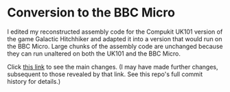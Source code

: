# Conversion to the BBC Micro

I edited my reconstructed assembly code for the Compukit UK101 version of the game Galactic Hitchhiker and adapted it into a version that would run on the BBC Micro. Large chunks of the assembly code are unchanged because they can run unaltered on both the UK101 and the BBC Micro. 

Click [this link](https://github.com/ahope1/Galactic-Hitchhiker/commit/5652229d51ea682a2fcbd538a720b9c07396810b) to see the main changes. (I may  have made further changes, subsequent to those revealed by that link. See this repo's full commit history for details.) 


